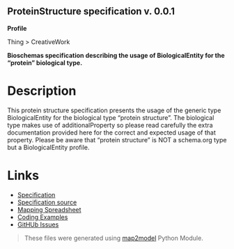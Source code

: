 ## ProteinStructure specification v. 0.0.1 

**Profile** 

Thing > CreativeWork

**Bioschemas specification describing the usage of BiologicalEntity for the “protein” biological type.** 

# Description 
This protein structure specification presents the usage of the generic type BiologicalEntity for the biological type “protein structure”. The biological type makes use of additionalProperty so please read carefully the extra documentation provided here for the correct and expected usage of that property. Please be aware that “protein structure” is NOT a schema.org type but a BiologicalEntity profile. 
# Links 
- [Specification](https://bioschemas.org/bsc_specs/ProteinStructure/specification/)
- [Specification source](specification.html)
- [Mapping Spreadsheet](https://docs.google.com/spreadsheets/d/1fT-wrUdQIL9YTzyXk1zTnOjfnLKx7o0Qqg_2xB7P6Q0/edit?usp=drivesdk)
- [Coding Examples](https://github.com/BioSchemas/specifications/tree/master/ProteinStructure/examples)
- [GitHUb Issues](https://github.com/BioSchemas/bioschemas/labels/type%3A%20ProteinStructure)
> These files were generated using [map2model](https://github.com/BioSchemas/map2model) Python Module.